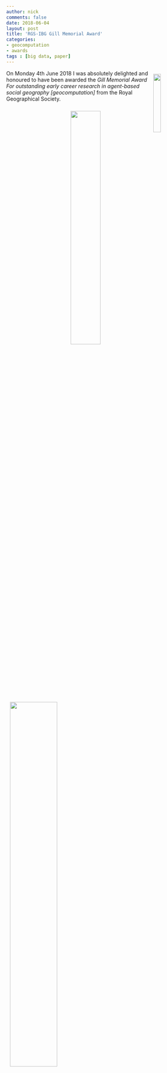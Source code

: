 ```yaml
---
author: nick
comments: false
date: 2018-06-04
layout: post
title: 'RGS-IBG Gill Memorial Award'
categories:
- geocomputation
- awards
tags : [big data, paper]
---
```


<a href="https://www.rgs.org/geography/news/medal-and-award-recipients-receive-their-accolades/">
<img src="https://www.rgs.org/sitefiles/src/img/logo-rgs.svg" style="float:right; width:20%; padding:10px"/></a>

On Monday 4th June 2018 I was absolutely delighted and honoured to have been awarded the _Gill Memorial Award For outstanding early career research in agent-based social geography [geocomputation]_ from the Royal Geographical Society.


<a href="https://www.rgs.org/geography/news/medal-and-award-recipients-receive-their-accolades/">
<img src="{{site.url}}/{{site.baseurl}}/figures/rgs-gill-1.jpg" style="float:right; width:40%; padding:10px"/></a>

<a href="https://www.rgs.org/geography/news/medal-and-award-recipients-receive-their-accolades/">
<img src="{{site.url}}/{{site.baseurl}}/figures/rgs-gill-2.jpg" style="float:left; width:50%; padding:10px"/></a>



